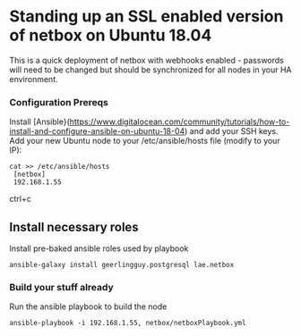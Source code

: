 # Standing up an SSL enabled version of netbox on Ubuntu 18.04

This is a quick deployment of netbox with webhooks enabled - passwords will need to be changed but should be synchronized for all nodes in your HA environment.

### Configuration Prereqs

Install [Ansible}(https://www.digitalocean.com/community/tutorials/how-to-install-and-configure-ansible-on-ubuntu-18-04) and add your SSH keys.  Add your new Ubuntu node to your /etc/ansible/hosts file (modify to your IP):
```
cat >> /etc/ansible/hosts
 [netbox]
 192.168.1.55
```
ctrl+c

## Install necessary roles

Install pre-baked ansible roles used by playbook

~~~
ansible-galaxy install geerlingguy.postgresql lae.netbox
~~~

### Build your stuff already

Run the ansible playbook to build the node

```
ansible-playbook -i 192.168.1.55, netbox/netboxPlaybook.yml
```
